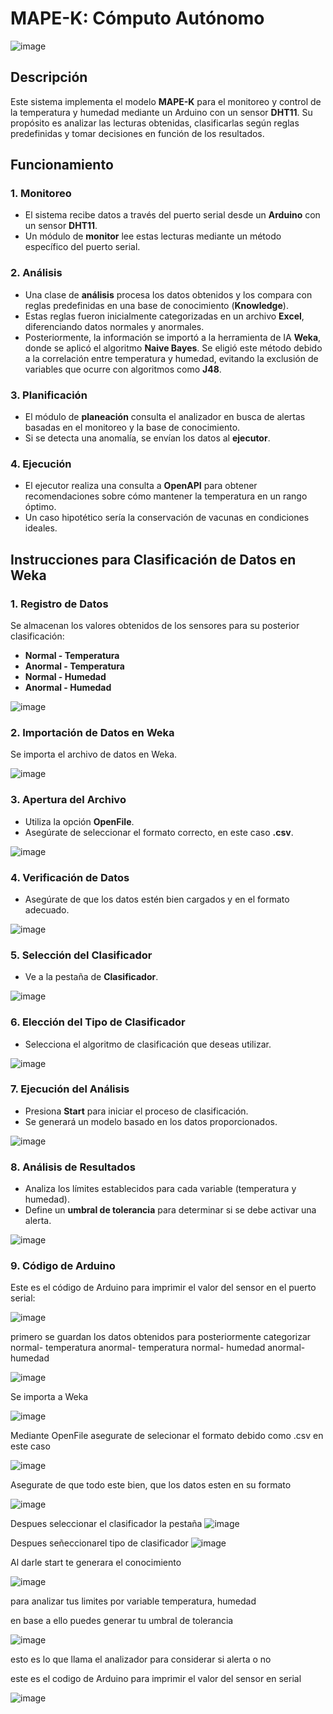 # MAPE-K: Cómputo Autónomo  
![image](https://github.com/user-attachments/assets/e2851249-8f92-46e3-9bec-997fe9972e65)

## Descripción  

Este sistema implementa el modelo **MAPE-K** para el monitoreo y control de la temperatura y humedad mediante un Arduino con un sensor **DHT11**. Su propósito es analizar las lecturas obtenidas, clasificarlas según reglas predefinidas y tomar decisiones en función de los resultados.  

## Funcionamiento  

### 1. Monitoreo  
- El sistema recibe datos a través del puerto serial desde un **Arduino** con un sensor **DHT11**.  
- Un módulo de **monitor** lee estas lecturas mediante un método específico del puerto serial.  

### 2. Análisis  
- Una clase de **análisis** procesa los datos obtenidos y los compara con reglas predefinidas en una base de conocimiento (**Knowledge**).  
- Estas reglas fueron inicialmente categorizadas en un archivo **Excel**, diferenciando datos normales y anormales.  
- Posteriormente, la información se importó a la herramienta de IA **Weka**, donde se aplicó el algoritmo **Naive Bayes**. Se eligió este método debido a la correlación entre temperatura y humedad, evitando la exclusión de variables que ocurre con algoritmos como **J48**.  

### 3. Planificación  
- El módulo de **planeación** consulta el analizador en busca de alertas basadas en el monitoreo y la base de conocimiento.  
- Si se detecta una anomalía, se envían los datos al **ejecutor**.  

### 4. Ejecución  
- El ejecutor realiza una consulta a **OpenAPI** para obtener recomendaciones sobre cómo mantener la temperatura en un rango óptimo.  
- Un caso hipotético sería la conservación de vacunas en condiciones ideales.  



## Instrucciones para Clasificación de Datos en Weka

### 1. Registro de Datos
Se almacenan los valores obtenidos de los sensores para su posterior clasificación:

- **Normal - Temperatura**
- **Anormal - Temperatura**
- **Normal - Humedad**
- **Anormal - Humedad**

![image](https://github.com/user-attachments/assets/b284def0-41b4-4c13-b788-9b0ec9ba1b37)

### 2. Importación de Datos en Weka
Se importa el archivo de datos en Weka.

![image](https://github.com/user-attachments/assets/037987a4-b77c-41ac-af3f-c9ae4107a429)

### 3. Apertura del Archivo
- Utiliza la opción **OpenFile**.
- Asegúrate de seleccionar el formato correcto, en este caso **.csv**.

![image](https://github.com/user-attachments/assets/a0539c85-df19-4da1-92c0-f830d1568f54)

### 4. Verificación de Datos
- Asegúrate de que los datos estén bien cargados y en el formato adecuado.

![image](https://github.com/user-attachments/assets/442e2577-39fb-4681-99f7-b3d56ad2fa6d)

### 5. Selección del Clasificador
- Ve a la pestaña de **Clasificador**.

![image](https://github.com/user-attachments/assets/83f23267-de84-4834-8dcf-277388df7881)

### 6. Elección del Tipo de Clasificador
- Selecciona el algoritmo de clasificación que deseas utilizar.

![image](https://github.com/user-attachments/assets/90a4649d-f45d-4f3e-9c73-65ffab18f5a2)

### 7. Ejecución del Análisis
- Presiona **Start** para iniciar el proceso de clasificación.
- Se generará un modelo basado en los datos proporcionados.

![image](https://github.com/user-attachments/assets/96aec125-cc4d-45fb-aa7d-b2edd41e0ab2)

### 8. Análisis de Resultados
- Analiza los límites establecidos para cada variable (temperatura y humedad).
- Define un **umbral de tolerancia** para determinar si se debe activar una alerta.

![image](https://github.com/user-attachments/assets/c7807ed6-3a12-4191-ae06-08b818af9eff)

### 9. Código de Arduino
Este es el código de Arduino para imprimir el valor del sensor en el puerto serial:

![image](https://github.com/user-attachments/assets/65360efe-dd43-470b-bc8d-dd293168a292)




primero se guardan los datos obtenidos para posteriormente categorizar
normal- temperatura
anormal- temperatura
normal- humedad
anormal- humedad

![image](https://github.com/user-attachments/assets/b284def0-41b4-4c13-b788-9b0ec9ba1b37)


Se importa  a Weka

![image](https://github.com/user-attachments/assets/037987a4-b77c-41ac-af3f-c9ae4107a429)


Mediante  OpenFile
asegurate de selecionar el formato debido como .csv en este caso


![image](https://github.com/user-attachments/assets/a0539c85-df19-4da1-92c0-f830d1568f54)


Asegurate de que todo este bien, que los datos esten en su formato

![image](https://github.com/user-attachments/assets/442e2577-39fb-4681-99f7-b3d56ad2fa6d)

Despues seleccionar el clasificador la pestaña
![image](https://github.com/user-attachments/assets/83f23267-de84-4834-8dcf-277388df7881)


Despues señeccionarel tipo de clasificador 
![image](https://github.com/user-attachments/assets/90a4649d-f45d-4f3e-9c73-65ffab18f5a2)


Al darle start te generara el conocimiento

![image](https://github.com/user-attachments/assets/96aec125-cc4d-45fb-aa7d-b2edd41e0ab2)

para analizar tus limites por variable temperatura, humedad

en base  a ello puedes generar tu umbral de tolerancia 

![image](https://github.com/user-attachments/assets/c7807ed6-3a12-4191-ae06-08b818af9eff)


esto es lo que llama el analizador para considerar si alerta o no



este es el codigo de Arduino para imprimir el valor del sensor en serial

![image](https://github.com/user-attachments/assets/65360efe-dd43-470b-bc8d-dd293168a292)














